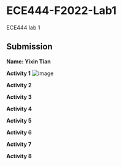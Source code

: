 # ECE444-F2022-Lab1
ECE444 lab 1

## Submission
**Name: Yixin Tian**

**Activity 1**
![image](https://user-images.githubusercontent.com/56566212/190656027-cb3cf872-f6c7-4a44-9c45-630f96dbee88.png)

**Activity 2**


**Activity 3**

**Activity 4**

**Activity 5**

**Activity 6**

**Activity 7**

**Activity 8**
